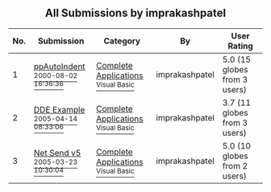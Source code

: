 ﻿<div align="center">

## All Submissions by imprakashpatel

</div>

No.  | Submission | Category | By   | User Rating
---- | ---------- | -------- | ---- | -----------
1 | [ppAutoIndent<br /><sup>2000-08-02 16:36:36</sup>](https://github.com/Planet-Source-Code/imprakashpatel-ppautoindent__1-60001) | [Complete Applications<br /><sup>Visual Basic</sup>](../ByCategory/complete-applications__1-27.md) | imprakashpatel | 5.0 (15 globes from 3 users)
2 | [DDE Example<br /><sup>2005-04-14 08:33:06</sup>](https://github.com/Planet-Source-Code/imprakashpatel-dde-example__1-60006) | [Complete Applications<br /><sup>Visual Basic</sup>](../ByCategory/complete-applications__1-27.md) | imprakashpatel | 3.7 (11 globes from 3 users)
3 | [Net Send v5<br /><sup>2005-03-23 10:30:04</sup>](https://github.com/Planet-Source-Code/imprakashpatel-net-send-v5__1-59609) | [Complete Applications<br /><sup>Visual Basic</sup>](../ByCategory/complete-applications__1-27.md) | imprakashpatel | 5.0 (10 globes from 2 users)
